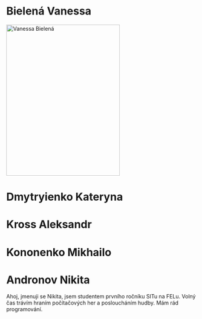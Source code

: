 # **Bielená Vanessa**
<img src="https://i.ibb.co/2gjqRf4/20221012-203407.jpg" alt="Vanessa Bielená" width="300" height="400">


# **Dmytryienko Kateryna**

# **Kross Aleksandr**

# **Kononenko Mikhailo**

# **Andronov Nikita**
Ahoj, jmenuji se Nikita, jsem studentem prvního ročníku SITu na FELu. Volný čas trávím hraním počítačových her a posloucháním hudby. Mám rád programování.